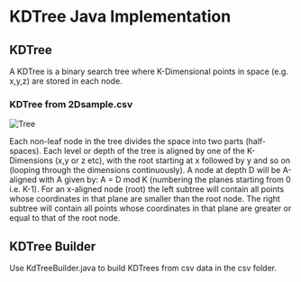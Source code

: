 # KDTree Java Implementation

## KDTree

A KDTree is a binary search tree where K-Dimensional points in space (e.g. x,y,z) are stored in each node. 

### KDTree from 2Dsample.csv

![Tree](https://github.com/wiederin/KdTree/blob/7c19c659f7556509a474665528875f2f79519e44/img/KDTree.drawio)

Each non-leaf node in the tree divides the space into two parts (half-spaces). Each level or depth of the tree is aligned by one of the K-Dimensions (x,y or z etc), with the root starting at x followed by y and so on (looping through the dimensions continuously). A node at depth D will be A-aligned with A given by: A = D mod K (numbering the planes starting from 0 i.e. K-1). For an x-aligned node (root) the left subtree will contain all points whose coordinates in that plane are smaller than the root node. The right subtree will contain all points whose coordinates in that plane are greater or equal to that of the root node.

## KDTree Builder

Use KdTreeBuilder.java to build KDTrees from csv data in the csv folder.